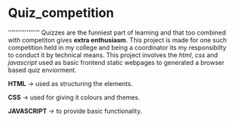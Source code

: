# Quiz_competition
'''''''''''''''''
Quizzes are the funniest part of learning and that too combined with competiton gives **extra enthusiasm**.
This project is made for one such competition held in my college and being a coordinator its my responsibilty to conduct it by technical means.
This project involves the *html*, *css* and *javascript* used as basic frontend static webpages to generated a browser based quiz enviorment.

**HTML** -> used as structuring the elements.

**CSS** -> used for giving it colours and themes.

**JAVASCRIPT** -> to provide basic functionality.
